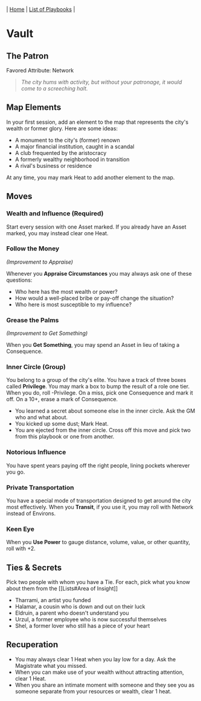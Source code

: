 | [Home](../index.md) | [List of Playbooks](Overview.md) |

# Vault
## The Patron
Favored Attribute: Network

>*The city hums with activity, but without your patronage, it would come to a screeching halt.*

## Map Elements
In your first session, add an element to the map that represents the city's wealth or former glory. Here are some ideas:

- A monument to the city's (former) renown
- A major financial institution, caught in a scandal
- A club frequented by the aristocracy
- A formerly wealthy neighborhood in transition
- A rival's business or residence

At any time, you may mark Heat to add another element to the map.

## Moves
### Wealth and Influence (Required)
Start every session with one Asset marked. If you already have an Asset marked, you may instead clear one Heat.

### Follow the Money
*(Improvement to Appraise)*

Whenever you **Appraise Circumstances** you may always ask one of these questions:

- Who here has the most wealth or power?
- How would a well-placed bribe or pay-off change the situation?
-  Who here is most susceptible to my influence?

### Grease the Palms
*(Improvement to Get Something)*

When you **Get Something**, you may spend an Asset in lieu of taking a Consequence.

### Inner Circle (Group)
You belong to a group of the city's elite. You have a track of three boxes called **Privilege**. You may mark a box to bump the result of a role one tier. When you do, roll -Privilege. On a miss, pick one Consequence and mark it off. On a 10+, erase a mark of Consequence.
- You learned a secret about someone else in the inner circle. Ask the GM who and what about.
- You kicked up some dust; Mark Heat.
- You are ejected from the inner circle. Cross off this move and pick two from this playbook or one from another.


### Notorious Influence
You have spent years paying off the right people, lining pockets wherever you go. 


### Private Transportation
You have a special mode of transportation designed to get around the city most effectively. When you **Transit**, if you use it, you may roll with Network instead of Environs.

### Keen Eye
When you **Use Power** to gauge distance, volume, value, or other quantity, roll with +2.


## Ties & Secrets
Pick two people with whom you have a Tie. For each, pick what you know about them from the [[Lists#Area of Insight]]
- Tharrami, an artist you funded
- Halamar, a cousin who is down and out on their luck
- Eldruin, a parent who doesn't understand you
- Urzul, a former employee who is now successful themselves
- Shel, a former lover who still has a piece of your heart

## Recuperation
- You may always clear 1 Heat when you lay low for a day. Ask the Magistrate what you missed.
- When you can make use of your wealth without attracting attention, clear 1 Heat.
- When you share an intimate moment with someone and they see you as someone separate from your resources or wealth, clear 1 heat.